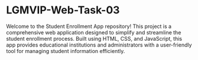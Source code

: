 # LGMVIP-Web-Task-03
Welcome to the Student Enrollment App repository! This project is a comprehensive web application designed to simplify and streamline the student enrollment process. Built using HTML, CSS, and JavaScript, this app provides educational institutions and administrators with a user-friendly tool for managing student information efficiently.
